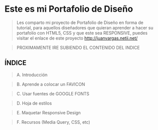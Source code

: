 # Este es mi Portafolio de Diseño

> Les comparto mi proyecto de Portafolio de Diseño en forma de tutorial, para aquellos diseñadores que quieran aprender a hacer su portafolio con HTML5, CSS y que este sea RESPONSIVE, puedes visitar el enlace de este proyecto http://juanvargas.netii.net/

> PROXIMAMENTE IRE SUBIENDO EL CONTENIDO DEL INDICE

## ÍNDICE

> A. Introducción 

> B. Aprende a colocar un FAVICON

> C. Usar fuentes de GOOGLE FONTS

> D. Hoja de estilos 

> E. Maquetar Responsive Design

> F. Recursos (Media Query, CSS, etc)

